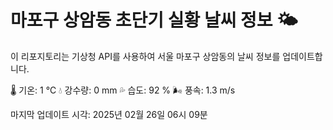 
# 마포구 상암동 초단기 실황 날씨 정보 🌤️

이 리포지토리는 기상청 API를 사용하여 서울 마포구 상암동의 날씨 정보를 업데이트합니다. 

🌡️ 기온: 1 ℃
💧 강수량: 0 mm
💦 습도: 92 %
🌬️ 풍속: 1.3 m/s

마지막 업데이트 시각: 2025년 02월 26일 06시 09분    

